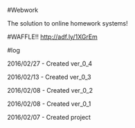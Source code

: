 #Webwork

The solution to online homework systems!

#WAFFLE!!
http://adf.ly/1XGrEm

#log

2016/02/27 - Created ver_0_4

2016/02/13 - Created ver_0_3

2016/02/08 - Created ver_0_2

2016/02/08 - Created ver_0_1

2016/02/07 - Created project
